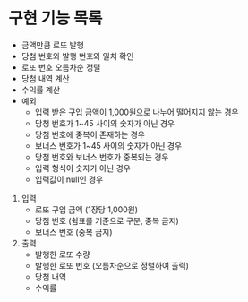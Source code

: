 # 구현 기능 목록
- 금액만큼 로또 발행
- 당첨 번호와 발행 번호와 일치 확인
- 로또 번호 오름차순 정렬
- 당첨 내역 계산
- 수익률 계산
- 예외
  - 입력 받은 구입 금액이 1,000원으로 나누어 떨어지지 않는 경우
  - 당청 번호가 1~45 사이의 숫자가 아닌 경우
  - 당첨 번호에 중복이 존재하는 경우
  - 보너스 번호가 1~45 사이의 숫자가 아닌 경우
  - 당첨 번호와 보너스 번호가 중복되는 경우
  - 입력 형식이 숫자가 아닌 경우
  - 입력값이 null인 경우
1. 입력
   - 로또 구입 금액 (1장당 1,000원)
   - 당첨 번호 (쉼표를 기준으로 구분, 중복 금지)
   - 보너스 번호 (중복 금지)
2. 출력
   - 발행한 로또 수량
   - 발행한 로또 번호 (오름차순으로 정렬하여 출력)
   - 당첨 내역
   - 수익률